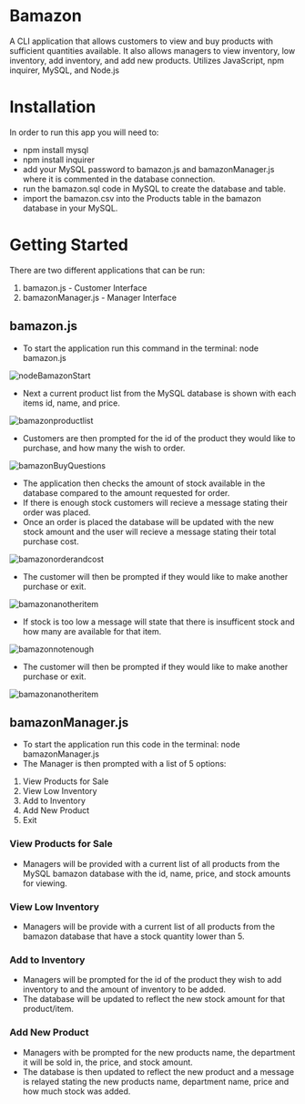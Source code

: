 # Bamazon
A CLI application that allows customers to view and buy products with sufficient quantities available. It also allows managers to view inventory, low inventory, add inventory, and add new products. Utilizes JavaScript, npm inquirer, MySQL, and Node.js

# Installation
In order to run this app you will need to:
* npm install mysql
* npm install inquirer
* add your MySQL password to bamazon.js and bamazonManager.js where it is commented in the database connection.
* run the bamazon.sql code in MySQL to create the database and table.
* import the bamazon.csv into the Products table in the bamazon database in your MySQL.

# Getting Started
There are two different applications that can be run:
1. bamazon.js - Customer Interface
2. bamazonManager.js - Manager Interface

## bamazon.js
* To start the application run this command in the terminal: node bamazon.js

![nodeBamazonStart](https://user-images.githubusercontent.com/46547100/57096884-4a83b680-6ce4-11e9-830b-9d5a22ed94e2.PNG)

* Next a current product list from the MySQL database is shown with each items id, name, and price.

![bamazonproductlist](https://user-images.githubusercontent.com/46547100/57097553-fd084900-6ce5-11e9-935c-bfc4510b0fba.PNG)

* Customers are then prompted for the id of the product they would like to purchase, and how many the wish to order.

![bamazonBuyQuestions](https://user-images.githubusercontent.com/46547100/57096885-4b1c4d00-6ce4-11e9-8c69-ea411c865906.PNG)

* The application then checks the amount of stock available in the database compared to the amount requested for order.
* If there is enough stock customers will recieve a message stating their order was placed.
* Once an order is placed the database will be updated with the new stock amount and the user will recieve a message stating their total purchase cost.

![bamazonorderandcost](https://user-images.githubusercontent.com/46547100/57097544-f7aafe80-6ce5-11e9-8873-dbf1922bc8e0.PNG)
* The customer will then be prompted if they would like to make another purchase or exit.

![bamazonanotheritem](https://user-images.githubusercontent.com/46547100/57097523-e9f57900-6ce5-11e9-8d84-5494dc926b22.PNG)

* If stock is too low a message will state that there is insufficent stock and how many are available for that item.

![bamazonnotenough](https://user-images.githubusercontent.com/46547100/57097771-96cff600-6ce6-11e9-9e63-c5bb7cafe45a.PNG)

* The customer will then be prompted if they would like to make another purchase or exit.

![bamazonanotheritem](https://user-images.githubusercontent.com/46547100/57097523-e9f57900-6ce5-11e9-8d84-5494dc926b22.PNG)

## bamazonManager.js
* To start the application run this code in the terminal: node bamazonManager.js
* The Manager is then prompted with a list of 5 options:
 1. View Products for Sale
 2. View Low Inventory
 3. Add to Inventory
 4. Add New Product
 5. Exit
 
 ### View Products for Sale
 * Managers will be provided with a current list of all products from the MySQL bamazon database with the id, name, price, and stock amounts for viewing.
 
 ### View Low Inventory
 * Managers will be provide with a current list of all products from the bamazon database that have a stock quantity lower than 5.
 
 ### Add to Inventory
 * Managers will be prompted for the id of the product they wish to add inventory to and the amount of inventory to be added.
 * The database will be updated to reflect the new stock amount for that product/item.
 
 ### Add New Product
 * Managers with be prompted for the new products name, the department it will be sold in, the price, and stock amount. 
 * The database is then updated to reflect the new product and a message is relayed stating the new products name, department name, price and how much stock was added.


